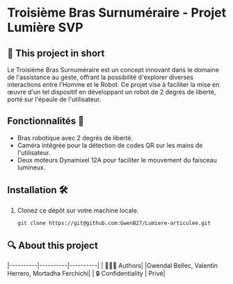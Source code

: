 # Troisième Bras Surnuméraire - Projet Lumière SVP

## 📄 This project in short
Le Troisième Bras Surnuméraire est un concept innovant dans le domaine de l'assistance au geste, offrant la possibilité d'explorer diverses interactions entre l'Homme et le Robot. 
Ce projet vise à faciliter la mise en œuvre d'un tel dispositif en développant un robot de 2 degrés de liberté, porté sur l'épaule de l'utilisateur.

## Fonctionnalités 🚀
- Bras robotique avec 2 degrés de liberté.
- Caméra intégrée pour la détection de codes QR sur les mains de l'utilisateur.
- Deux moteurs Dynamixel 12A pour faciliter le mouvement du faisceau lumineux.

## Installation 🛠️
1. Clonez ce dépôt sur votre machine locale.
   ```bash
   git clone https://git@github.com:GwenB27/Lumiere-articulee.git

## 🔍 About this project

|----------|----------|----------|
| 👨‍👨‍👦 Authors| |Gwendal Bellec, Valentin Herrero, Mortadha Ferchichi|
| 🔒 Confidentiality | Privé|
